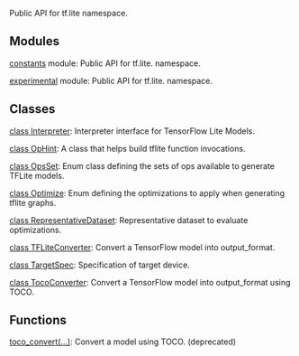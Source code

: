 
Public API for tf.lite namespace.
## Modules
[constants](https://www.tensorflow.org/api_docs/python/tf/compat/v1/lite/constants) module: Public API for tf.lite. namespace.

[experimental](https://www.tensorflow.org/api_docs/python/tf/compat/v1/lite/experimental) module: Public API for tf.lite. namespace.

## Classes
[class Interpreter](https://www.tensorflow.org/api_docs/python/tf/lite/Interpreter): Interpreter interface for TensorFlow Lite Models.

[class OpHint](https://www.tensorflow.org/api_docs/python/tf/compat/v1/lite/OpHint): A class that helps build tflite function invocations.

[class OpsSet](https://www.tensorflow.org/api_docs/python/tf/lite/OpsSet): Enum class defining the sets of ops available to generate TFLite models.

[class Optimize](https://www.tensorflow.org/api_docs/python/tf/lite/Optimize): Enum defining the optimizations to apply when generating tflite graphs.

[class RepresentativeDataset](https://www.tensorflow.org/api_docs/python/tf/lite/RepresentativeDataset): Representative dataset to evaluate optimizations.

[class TFLiteConverter](https://www.tensorflow.org/api_docs/python/tf/compat/v1/lite/TFLiteConverter): Convert a TensorFlow model into output_format.

[class TargetSpec](https://www.tensorflow.org/api_docs/python/tf/lite/TargetSpec): Specification of target device.

[class TocoConverter](https://www.tensorflow.org/api_docs/python/tf/compat/v1/lite/TocoConverter): Convert a TensorFlow model into output_format using TOCO.

## Functions
[toco_convert(...)](https://www.tensorflow.org/api_docs/python/tf/compat/v1/lite/toco_convert): Convert a model using TOCO. (deprecated)

